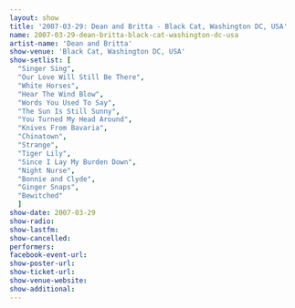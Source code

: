 ```yaml
---
layout: show
title: '2007-03-29: Dean and Britta - Black Cat, Washington DC, USA'
name: 2007-03-29-dean-britta-black-cat-washington-dc-usa
artist-name: 'Dean and Britta'
show-venue: 'Black Cat, Washington DC, USA'
show-setlist: [
  "Singer Sing",
  "Our Love Will Still Be There",
  "White Horses",
  "Hear The Wind Blow",
  "Words You Used To Say",
  "The Sun Is Still Sunny",
  "You Turned My Head Around",
  "Knives From Bavaria",
  "Chinatown",
  "Strange",
  "Tiger Lily",
  "Since I Lay My Burden Down",
  "Night Nurse",
  "Bonnie and Clyde",
  "Ginger Snaps",
  "Bewitched"
  ]
show-date: 2007-03-29
show-radio: 
show-lastfm: 
show-cancelled: 
performers: 
facebook-event-url: 
show-poster-url: 
show-ticket-url: 
show-venue-website: 
show-additional: 
---
```


